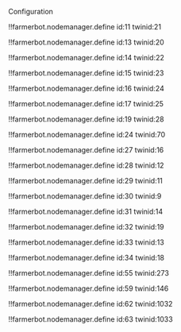 Configuration

!!farmerbot.nodemanager.define
    id:11
    twinid:21

!!farmerbot.nodemanager.define
    id:13
    twinid:20

!!farmerbot.nodemanager.define
    id:14
    twinid:22

!!farmerbot.nodemanager.define
    id:15
    twinid:23

!!farmerbot.nodemanager.define
    id:16
    twinid:24

!!farmerbot.nodemanager.define
    id:17
    twinid:25

!!farmerbot.nodemanager.define
    id:19
    twinid:28

!!farmerbot.nodemanager.define
    id:24
    twinid:70

!!farmerbot.nodemanager.define
    id:27
    twinid:16

!!farmerbot.nodemanager.define
    id:28
    twinid:12

!!farmerbot.nodemanager.define
    id:29
    twinid:11

!!farmerbot.nodemanager.define
    id:30
    twinid:9

!!farmerbot.nodemanager.define
    id:31
    twinid:14

!!farmerbot.nodemanager.define
    id:32
    twinid:19

!!farmerbot.nodemanager.define
    id:33
    twinid:13

!!farmerbot.nodemanager.define
    id:34
    twinid:18

!!farmerbot.nodemanager.define
    id:55
    twinid:273

!!farmerbot.nodemanager.define
    id:59
    twinid:146

!!farmerbot.nodemanager.define
    id:62
    twinid:1032

!!farmerbot.nodemanager.define
    id:63
    twinid:1033